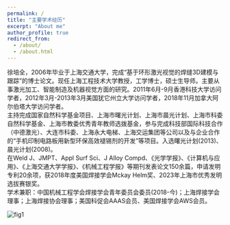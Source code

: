 ```yaml
---
permalink: /
title: "主要学术经历"
excerpt: "About me"
author_profile: true
redirect_from: 
  - /about/
  - /about.html
---
```

徐培全，2006年毕业于上海交通大学，完成“基于环形激光视觉的焊缝3D建模与跟踪”的博士论文。现任上海工程技术大学教授，工学博士，硕士生导师。主要从事激光加工、智能制造及机器视觉方面的研究。2011年6月-9月香港科技大学访问学者，2012年3月-2013年3月美国犹它州立大学访问学者，2018年11月加拿大阿尔伯塔大学访问学者。  
主持完成国家自然科学基金项目、上海市曙光计划、上海市晨光计划、上海市科委自然科学基金、上海市教委优秀青年教师选拨基金，参与完成科技部国际科技合作（中德激光）、大连市科委、上海永大电梯、上海交运集团等公司以及与企业合作的“手机印制电路板用新型环保高效褪锡剂的开发”等项目。入选曙光计划(2013)、晨光计划(2008)。  
在Weld J、JMPT、Appl Surf Sci、J Alloy Compd、《光学学报》、《计算机与应用》、《上海交通大学学报》、《机械工程学报》等期刊发表论文150余篇，申请发明专利20余项，获2018年度美国焊接学会Mckay Helm奖、2023年上海市优秀发明选拔赛银奖。  
学术兼职：中国机械工程学会焊接学会青年委员会委员(2018-今)；上海焊接学会理事；上海焊接协会理事；美国科促会AAAS会员、美国焊接学会AWS会员。

![fig1](https://github.com/SUES3226/SUES3226.github.io/assets/137145886/d37eb151-c01b-4ed6-a7ab-dffa175fdebc)
